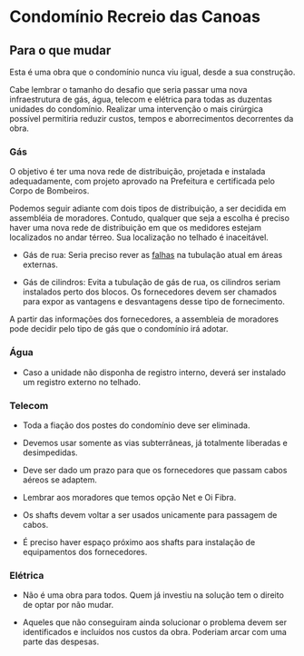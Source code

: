 # Condomínio Recreio das Canoas
  
## Para o que mudar

Esta é uma obra que o condomínio nunca viu igual, desde a sua construção.

Cabe lembrar o tamanho do desafio que seria passar uma nova infraestrutura de gás, água, telecom e elétrica para todas as duzentas unidades do condomínio. Realizar uma intervenção o mais cirúrgica possível permitiria reduzir custos, tempos e aborrecimentos decorrentes da obra.

### Gás

O objetivo é ter uma nova rede de distribuição, projetada e instalada adequadamente, com projeto aprovado na Prefeitura e certificada pelo Corpo de Bombeiros.

Podemos seguir adiante com dois tipos de distribuição, a ser decidida em assembléia de moradores. Contudo, qualquer que seja a escolha é preciso haver uma nova rede de distribuição em que os medidores estejam localizados no andar térreo. Sua localização no telhado é inaceitável.

- Gás de rua: Seria preciso rever as [falhas](/1-o-que-mudar/gas.md) na tubulação atual em áreas externas. 

- Gás de cilindros: Evita a tubulação de gás de rua, os cilindros seriam instalados perto dos blocos. Os fornecedores devem ser chamados para expor as vantagens e desvantagens desse tipo de fornecimento.

A partir das informações dos fornecedores, a assembleia de moradores pode decidir pelo tipo de gás que o condomínio irá adotar.

### Água

- Caso a unidade não disponha de registro interno, deverá ser instalado um registro externo no telhado.

### Telecom

- Toda a fiação dos postes do condomínio deve ser eliminada.

- Devemos usar somente as vias subterrâneas, já totalmente liberadas e desimpedidas.

- Deve ser dado um prazo para que os fornecedores que passam cabos aéreos se adaptem.

- Lembrar aos moradores que temos opção Net e Oi Fibra.

- Os shafts devem voltar a ser usados unicamente para passagem de cabos.

- É preciso haver espaço próximo aos shafts para instalação de equipamentos dos fornecedores.

### Elétrica

- Não é uma obra para todos. Quem já investiu na solução tem o direito de optar por não mudar.

- Aqueles que não conseguiram ainda solucionar o problema devem ser identificados e incluídos nos custos da obra. Poderiam arcar com uma parte das despesas.